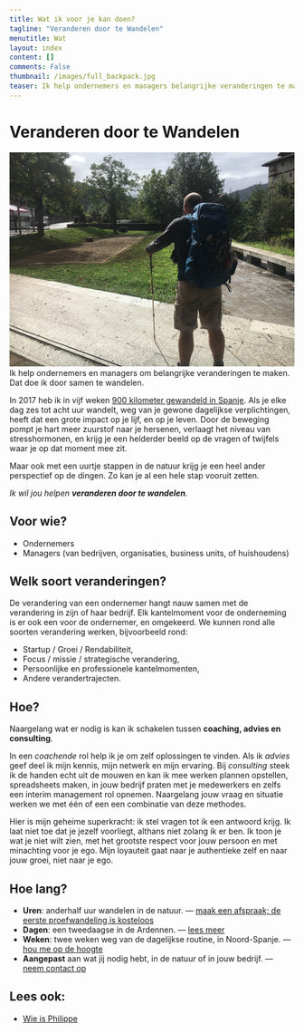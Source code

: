 ```yaml
---
title: Wat ik voor je kan doen?
tagline: "Veranderen door te Wandelen"
menutitle: Wat
layout: index
content: []
comments: False
thumbnail: /images/full_backpack.jpg
teaser: Ik help ondernemers en managers belangrijke veranderingen te maken.
---
```



# Veranderen door te Wandelen 
![Philippe Faes wandelt](/images/full_backpack.jpg)
Ik help ondernemers en managers om belangrijke veranderingen te maken. Dat doe ik door samen te wandelen.


In 2017 heb ik in vijf weken [900 kilometer gewandeld in Spanje](/c/pelgrim). Als je elke dag zes tot acht uur wandelt, weg van je gewone dagelijkse verplichtingen, heeft dat een grote impact op je lijf, en op je leven. Door de beweging pompt je hart meer zuurstof naar je hersenen, verlaagt het niveau van stresshormonen, en krijg je een helderder beeld op de vragen of twijfels waar je op dat moment mee zit. 

Maar ook met een uurtje stappen in de natuur krijg je een heel ander perspectief op de dingen. Zo kan je al een hele stap vooruit zetten. 

*Ik wil jou helpen **veranderen door te wandelen**.*

## Voor wie?
* Ondernemers
* Managers (van bedrijven, organisaties, business units, of huishoudens)

## Welk soort veranderingen?

De verandering van een ondernemer hangt nauw samen met de verandering in zijn of haar bedrijf. Elk kantelmoment voor de onderneming is er ook een voor de ondernemer, en omgekeerd. We kunnen rond alle soorten verandering werken, bijvoorbeeld rond:

* Startup / Groei / Rendabiliteit,
* Focus / missie / strategische verandering,
* Persoonlijke en professionele kantelmomenten,
* Andere verandertrajecten.

## Hoe?

Naargelang wat er nodig is kan ik schakelen tussen **coaching, advies en consulting**. 

In een *coachende* rol help ik je om zelf oplossingen te vinden. Als ik *advies* geef deel ik mijn kennis, mijn netwerk en mijn ervaring. Bij *consulting* steek ik de handen echt uit de mouwen en kan ik mee werken plannen opstellen, spreadsheets maken, in jouw bedrijf praten met je medewerkers en zelfs een interim management rol opnemen. Naargelang jouw vraag en situatie werken we met één of een een combinatie van deze methodes. 

Hier is mijn geheime superkracht: ik stel vragen tot ik een antwoord krijg. Ik laat niet toe dat je jezelf voorliegt, althans niet zolang ik er ben. Ik toon je wat je niet wilt zien, met het grootste respect voor jouw persoon en met minachting voor je ego. Mijn loyauteit gaat naar je authentieke zelf en naar jouw groei, niet naar je ego. 



## Hoe lang?

* **Uren**: anderhalf uur wandelen in de natuur. — [maak een afspraak; de eerste proefwandeling is kosteloos](/wandel_met_mij.html)
* **Dagen**: een tweedaagse in de Ardennen. — [lees meer](/2daagse.html)
* **Weken**: twee weken weg van de dagelijkse routine, in Noord-Spanje. — [hou me op de hoogte](mailto:philippe@randori.be?subject=Hou+me+op+de+hoogte+van+veranderen+door+te+wandelen+in+Spanje)
* **Aangepast** aan wat jij nodig hebt, in de natuur of in jouw bedrijf. — [neem contact op](/contact.html)

## Lees ook:

* [Wie is Philippe](/wie.html)

<!--
* [Getuigenissen](/testimonials.html)
-->

